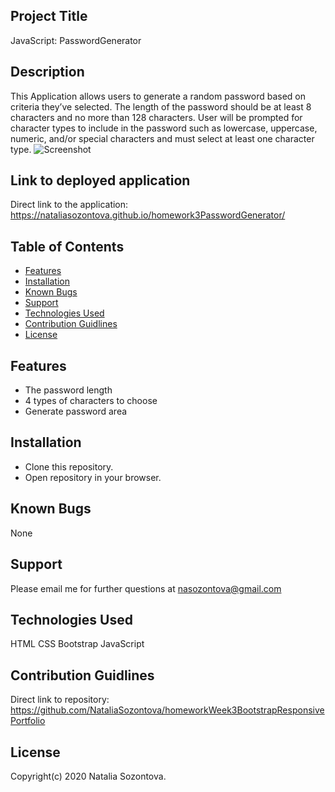 ## Project Title
JavaScript: PasswordGenerator
## Description
This Application allows users to generate a random password based on criteria they’ve selected. The length of the password
should be at least 8 characters and no more than 128 characters. User will be prompted for character types to include in the password such as lowercase, uppercase, numeric, and/or special characters and must select at least one 
character type.
![Screenshot](https://github.com/NataliaSozontova/homework3PasswordGenerator/issues/1#issue-748345561)
## Link to deployed application
Direct link to the application: https://nataliasozontova.github.io/homework3PasswordGenerator/

## Table of Contents
* [Features](#features)
* [Installation](#installation)
* [Known Bugs](#known-bugs)
* [Support](#support)
* [Technologies Used](#technologies-used)
* [Contribution Guidlines](#contribution-guidlines)
* [License](#license)

## Features
* The password length
* 4 types of characters to choose
* Generate password area
## Installation 
* Clone this repository.
* Open repository in your browser.
## Known Bugs
None
## Support
Please email me for further questions at nasozontova@gmail.com
## Technologies Used
HTML
CSS
Bootstrap
JavaScript
## Contribution Guidlines 
Direct link to repository: https://github.com/NataliaSozontova/homeworkWeek3BootstrapResponsivePortfolio

## License
Copyright(c) 2020 Natalia Sozontova.